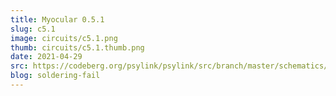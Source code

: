```yaml
---
title: Myocular 0.5.1
slug: c5.1
image: circuits/c5.1.png
thumb: circuits/c5.1.thumb.png
date: 2021-04-29
src: https://codeberg.org/psylink/psylink/src/branch/master/schematics/myocular0.5.1.sch
blog: soldering-fail
---
```


